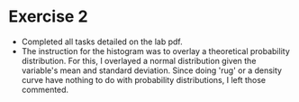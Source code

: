 # Exercise 2

- Completed all tasks detailed on the lab pdf.
- The instruction for the histogram was to overlay a theoretical probability distribution. For this, I overlayed a normal distribution given the variable's mean and standard deviation. Since doing 'rug' or a density curve have nothing to do with probability distributions, I left those commented.